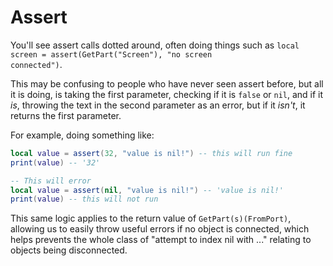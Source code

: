 # Assert

You'll see assert calls dotted around, often doing things such as <code>local screen = assert(GetPart("Screen"), "no screen connected")</code>.

This may be confusing to people who have never seen assert before, but all it is doing, is taking the first parameter, checking if it is <code>false</code> or <code>nil</code>, and if it _is_, throwing the text in the second parameter as an error, but if it _isn't_, it returns the first parameter.

For example, doing something like:

```lua
local value = assert(32, "value is nil!") -- this will run fine
print(value) -- '32'
```

```lua
-- This will error
local value = assert(nil, "value is nil!") -- 'value is nil!'
print(value) -- this will not run
```

This same logic applies to the return value of <code>GetPart(s)(FromPort)</code>, allowing us to easily throw useful errors if no object is connected, which helps prevents the whole class of "attempt to index nil with ..." relating to objects being disconnected.
